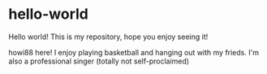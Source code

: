 # hello-world
Hello world! This is my repository, hope you enjoy seeing it!

howi88 here! I enjoy playing basketball and hanging out with my frieds. I'm also a professional singer (totally not self-proclaimed)

